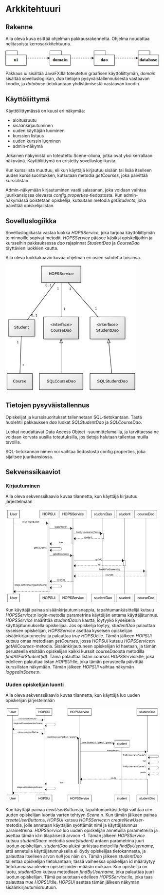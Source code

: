 # Arkkitehtuuri

## Rakenne

Alla oleva kuva esittää ohjelman pakkausrakennetta. Ohjelma noudattaa nelitasoista kerrosarkkitehtuuria.

![pakkausrakenne](https://github.com/tire95/HOPS/blob/master/dokumentointi/kuvat/pakkausrakenne.png)

Pakkaus *ui* sisältää JavaFX:llä toteutetun graafisen käyttöliittymän, *domain* sisältää sovelluslogiikan, *dao* tietojen pysyväistallennuksesta vastaavan koodin, ja *database* tietokantaan yhdistämisestä vastaavan koodin.

## Käyttöliittymä

Käyttöliittymässä on kuusi eri näkymää:

- aloitusruutu
- sisäänkirjautuminen
- uuden käyttäjän luominen
- kurssien listaus
- uuden kurssin luominen
- admin-näkymä

Jokainen näkymistä on toteutettu Scene-oliona, jotka ovat yksi kerrallaan näkyvänä. Käyttöliittymä on eristetty sovelluslogiikasta.

Kun kurssilista muuttuu, eli kun käyttäjä kirjautuu sisään tai lisää itselleen uuden kurssisuorituksen, kutsutaan metodia *getCourses*, joka päivittää kurssilistan.

Admin-näkymään kirjautuminen vaatii salasanan, joka voidaan vaihtaa juurikansiossa olevasta *config.properties*-tiedostosta. Kun admin-näkymässä poistetaan opiskelija, kutsutaan metodia *getStudents*, joka päivittää opiskelijalistan.

## Sovelluslogiikka

Sovelluslogiikasta vastaa luokka *HOPSService*, joka tarjoaa käyttöliittymän toiminnoille sopivat metodit. *HOPSService* pääsee käsiksi opiskelijoihin ja kursseihin pakkauksessa *dao* rajapinnat *StudentDao* ja *CourseDao* täyttävien luokkien kautta.

Alla oleva luokkakaavio kuvaa ohjelman eri osien suhdetta toisiinsa.

![luokkakaavio](https://github.com/tire95/HOPS/blob/master/dokumentointi/kuvat/luokkakaavio.png)

## Tietojen pysyväistallennus

Opiskelijat ja kurssisuoritukset tallennetaan SQL-tietokantaan. Tästä huolehtii pakkauksen *dao* luokat *SQLStudentDao* ja *SQLCourseDao*.

Luokat noudattavat Data Access Object -suunnittelumallia, ja tarvittaessa ne voidaan korvata uusilla toteutuksilla, jos tietoja halutaan tallentaa muilla tavoilla.

SQL-tietokannan nimen voi vaihtaa tiedostosta config.properties, joka sijaitsee juurikansiossa. 

## Sekvenssikaaviot

### Kirjautuminen

Alla oleva sekvenssikaavio kuvaa tilannetta, kun käyttäjä kirjautuu järjestelmään

![logIn](https://github.com/tire95/HOPS/blob/master/dokumentointi/kuvat/logInSequence.png)

Kun käyttäjä painaa sisäänkirjautumisnappia, tapahtumankäsittelijä kutsuu *HOPSService*:n login-metodia parametrina käyttäjän antama käyttäjätunnus. *HOPSService* määrittää *studentDao*:n kautta, löytyykö kyseisellä käyttäjätunnuksella opiskelijaa. Jos opiskelija löytyy, *studentDao* palauttaa kyseisen opiskelijan, *HOPSService* asettaa kyseisen opiskelijan sisäänkirjautuneeksi ja palauttaa *true* *HOPSUi*:lle. Tämän jälkeen *HOPSUi* kutsuu omaa metodiaan *getCourses*, jossa *HOPSUi* kutsuu *HOPSService*:n *getAllCourses*-metodia. Sisäänkirjautuneen opiskelijan id haetaan, ja tämän perusteella etsitään opiskelijan kaikki kurssit *courseDao*:sta metodilla *findAllForStudent(id)*. Tämä palauttaa listan *courses* *HOPSService*:lle, joka edelleen palauttaa listan *HOPSUi*:lle, joka tämän perusteella päivittää kurssilistan näkymään. Tämän jälkeen *HOPSUi* vaihtaa näkymän *loggedInScene*:n.

### Uuden opiskelijan luonti

Alla oleva sekvenssikaavio kuvaa tilannetta, kun käyttäjä luo uuden opiskelijan järjestelmään

![createStudent](https://github.com/tire95/HOPS/blob/master/dokumentointi/kuvat/createNewStudentSequence.png)

Kun käyttäjä painaa *newUserButton*:aa, tapahtumankäsittelijä vaihtaa ui:n uuden opiskelijan luontia varten tehtyyn *Scene*:n. Kun tämän jälkeen painaa *createUserButton*:a, *HOPSUi* kutsuu *HOPSService*:n *createNewUser*-metodia, jolle annetaan käyttäjän syöttämät nimi ja käyttäjätunnus parametreina. *HOPSService* luo uuden opiskelijan annetuilla parametreilla ja asettaa tämän id:n tilapäisesti arvoon -1. Tämän jälkeen *HOPSService* kutsuu *studentDao*:n metodia *save(student)* antaen parametrina juuri luodun opiskelijan. *studentDao* aluksi tarkistaa metodilla *findByUsername*, että annetulla käyttäjätunnuksella ei löydy opiskelijaa tietokannasta, ja palauttaa itselleen arvon *null* jos näin on. Tämän jälkeen *studentDao* tallentaa opiskelijan tietokantaan; tässä vaiheessa opiskelijan id määräytyy tietokannassa olevien opiskelijoiden määrän mukaan. Kun opiskelija on luotu, *studentDao* kutsuu metodiaan *findByUsername*, joka palauttaa juuri luodun opiskelijan. Tämä palautetaan edelleen *HOPSService*:lle, joka taas palauttaa *true* *HOPSUi*:lle. *HOPSUi* asettaa tämän jälkeen näkymän sisäänkirjautumisruutuun.
